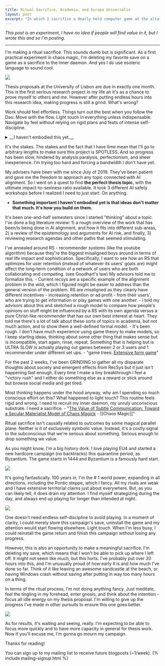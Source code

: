 ```yaml
---
title: Ritual Sacrifice, Academia, and Europa Universalis
layout: post
excerpt: "In which I sacrifice a dearly held computer game at the altar of academic glory."
---
```


_This post is an experiment, I have no idea if people will find value in it, but I wrote this and so I'm posting._

***

I'm making a ritual sacrifice. This sounds dumb but is significant. As a first practical experiment in chaos magic, I'm deleting my favorite save on a game as a sacrifice to the inner daemon. And yes I do use esoteric language to sound cool.

![](https://firebasestorage.googleapis.com/v0/b/firescript-577a2.appspot.com/o/imgs%2Fapp%2Fxiqo%2FP9nSfgysiT?alt=media&token=f61b8eb7-016e-47ca-b84e-7051901d3477)

Thesis proposals at the University of Lisbon are due in exactly one month. This is the first serious research project in my life an it's as a chance to prove myself to others and me. However after putting endless hours into this research idea, making progress is still a grind. What's wrong?

Work should feel effortless. Things turn out the best when you follow the Dao. Move with the flow. Light touch in everything unless indispensable. Navigate by feel without relying on rigid plans and feats of intense self-discipline. 

<details>
  <summary>__I haven't embodied this yet.__</summary>
  - There's a fuzzy line between flow and laziness, but I think they can be reliably distinguished. 
  - I'm not saying slack off or taking big uncalculated risks. I'm saying bring attention to your options and and take the one that feels right. 
  - If you pay a modicum of attention you will not end up homeless, your social safety net will support you, we can count on each other. 
  - I think of the dao as a magnetic field both in physical space and in thought space. The way I feel it most clearly is by feeling how anxiety in my belly responds when I focus on regions of a space. It probably varies between people. It's probably easier to feel the dao if you medidate and keep good internal hygiene in general. 
  - [Magick Without Tears](https://hermetic.com/crowley/magick-without-tears/mwt_02)mpany Refsnes Data.</p>
</details>

It's the stakes. The stakes and the fact that I have time mean that I'll go to arbitrary lengths to make sure this project is SPOTLESS. And so progress has been slow, hindered by analysis paralysis, perfectionism, and sheer inexperience. I'm trying too hard and forcing a bandwidth I don't have yet. 

My advisers have been with me since July of 2019. They've been patient and gave me the freedom to approach any topic connected with AI alignment. So I went on a quest to find __the perfect thesis topic__, with the ultimate impact-to-sexiness ratio available. It took 3 different AI safety workshops before I realized I need to just start. On anything. 

- __Something important I haven't embodied yet is that ideas don't matter that much. It's how you build on them.__

It's been one-and-half semesters since I started "thinking" about a topic. I've done a big literature review: 1) a rough overview of the work that has been/is being done in AI alignment, and how it fits into different sub-areas, 2) a review of the epistemology and arguments for AI risk, and finally, 3) reviewing research agendas and other paths that seemed stimulating. 

I've annealed around RS - recommender systems (like the youtube algorithm) because they're the biggest misaligned boys around in terms of real life impact and sophistication. Specifically, I want to see how an RS that optimizes for user retention (instead of whatever its users' goals are) might affect the long-term condition of a network of users who are both collaborating and competing. (see Goodhart's law) My advisors told me to formalize this.
    - Current recsys are a specific example of the alignment problem in the wild, which I figured might be easier to address than the general version of the problem. RS are misaligned as they clearly have different incentives - increasing retention or ad profit - from their users', who are trying to get information or play games with one another.
    - I told my advisors about this and sketched a rough model to compare how people's opinions on stuff might be influenced by a RS with its own agenda versus a pure Christ-like recommender that has our own best interest at heart. They told me there's a lot of talk about these sorts of topics in academia, but not much action, and to show them a well-defined formal model. 
    - It's been rough. I don't have much experience using game theory to make models, so I keep starting ideas, thinking about some other thing that makes sense but is incompatible, start again, rinse, repeat. Something that is helping but is ULTRA SLOW is actually playing out games between 2 or 3 users and 1 recommender under different set ups.
        - "game trees: [Extensive form game](https://en.wikipedia.org/wiki/Extensive-form_game)"

For the past 2 weeks, I've been GRINDING to gather all my disparate thoughts about society and emergent effects from RecSys but it just isn't happening fast enough. Every time I make a tiny breakthrough I feel a "victory rush" and I either do something else as a reward or stick around but browse social media and get tired.

Most thinking happens under the hood anyway, why am I spending so much conscious effort on this? What happened to light touch? This routine feels rigid and wrong. I need to recruit my inner daemon, my unruly unconscious substrate. I need a sacrifice.
    - "[The Value of Subtle Communication: Toward a Secular Materialist Model of Chaos Magick](https://modernmythology.net/the-value-of-subtle-communication-toward-a-secular-materialist-model-of-chaos-magick-c038d5a02fa1) - [[Chaos Magic]]"

Ritual sacrifice isn't causally related to outcomes by some magical parallel plane. Neither is it of exclusively symbolic value. Instead, it's a costly signal to the subconscious that we're serious about something. Serious enough to drop something we value.

As you might know, I'm a big history dork. I love playing EU4 and started a new hardcore campaign (no backtracks) this quarantine period, as Byzantium. The game starts in 1444 and Byzantium is a famously hard start.

![](https://firebasestorage.googleapis.com/v0/b/firescript-577a2.appspot.com/o/imgs%2Fapp%2Fxiqo%2F3Ac73GyRiY?alt=media&token=8098eebd-67a9-4839-aa07-44f41ab2eb67)

It's going fantastically. 100 years in, I'm the # 1 world power, expanding in all directions, including the Pontic steppe, which I fancy. All my rivals are weak and I have extensive territorial claims just about everywhere. But, as you can likely tell, it does drain my attention. I find myself strategizing during the day, and always end up playing for longer than intended at night.

![](https://firebasestorage.googleapis.com/v0/b/firescript-577a2.appspot.com/o/imgs%2Fapp%2Fxiqo%2F69AsS5JudI?alt=media&token=6e783365-3b28-4608-afd2-ded3a36c92f7)

One doesn't need endless self-discipline to avoid playing. In a moment of clarity, I could merely store this campaign's save, uninstall the game and my attention would start flowing elsewhere. Light touch. When I'm less busy, I could reinstall the game return and finish this campaign without losing any progress.

However, this is also an opportunity to make a meaningful sacrifice. I'm deleting my save, which means that I won't be able to pick up where I left off. It might not seem like much, but this hurts. I've probably put over 20 hours into this, and I'm unusually proud of how early it is and how much I've done so far. Think of it like leaving an awesome sandcastle at the beach, or having Windows crash without saving after putting in way too many hours on a thing.

In terms of the ritual process, I'm not doing anything fancy. Just meditate, feel the tingling in my forehead, enter gnosis, and think about the intention - focus all idle energy on my thesis proposal. I'm willing to give up the progress I've made in other pursuits to ensure this one goes better.

![](https://firebasestorage.googleapis.com/v0/b/firescript-577a2.appspot.com/o/imgs%2Fapp%2Fxiqo%2FMrOw_b6IiW?alt=media&token=271e90d0-433e-4859-a6ff-9ca0b95fffe5)

As for results, it's waiting and seeing, really. I'm expecting to be able to focus more quickly and to have more capacity in general for thesis work. Now if you'll excuse me, I'm gonna go mourn my campaign.


Thanks for reading!

You can sign up to my mailing list to receive future blogposts (~1/week).
{% include mailing-signup.html %}